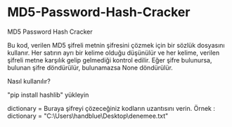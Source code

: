 # MD5-Password-Hash-Cracker
MD5 Password Hash Cracker

Bu kod, verilen MD5 şifreli metnin şifresini çözmek için bir sözlük dosyasını kullanır. Her satırın ayrı bir kelime olduğu düşünülür ve her kelime, verilen şifreli metne karşılık gelip gelmediği kontrol edilir. Eğer şifre bulunursa, bulunan şifre döndürülür, bulunamazsa None döndürülür.

Nasıl kullanılır?

"pip install hashlib"  yükleyin

dictionary = Buraya şifreyi çözeceğiniz kodların uzantısını verin. Örnek : dictionary = "C:\Users\handblue\Desktop\denemee.txt" 

